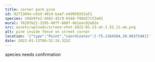 ```yaml
---
title: corner park pine
id: 92f1384a-c81d-401d-baaf-edd0502d1a51
species: c6de9fe2-d462-42c9-b548-f98d27153e01
mural: 7629fb21-3295-40ff-808f-6b2eac82e82e
src: assets/uploads/screen-shot-2022-01-13-at-1.52.11-am.png
alt: pine inside fence on street corner
location: '{"type":"Point","coordinates":[-75.1364584,39.9837548]}'
date: 2022-01-13T06:52:24.325Z
---
```

species needs confirmation